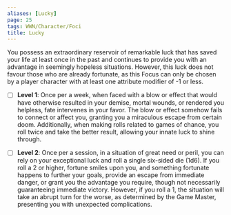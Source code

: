 ```yaml
---
aliases: [Lucky]
page: 25
tags: WWN/Character/Foci
title: Lucky
---
```

You possess an extraordinary reservoir of remarkable luck that has saved your life at least once in the past and continues to provide you with an advantage in seemingly hopeless situations. However, this luck does not favour those who are already fortunate, as this Focus can only be chosen by a player character with at least one attribute modifier of -1 or less.

- [ ] **Level 1**: Once per a week, when faced with a blow or effect that would have otherwise resulted in your demise, mortal wounds, or rendered you helpless, fate intervenes in your favor. The blow or effect somehow fails to connect or affect you, granting you a miraculous escape from certain doom. Additionally, when making rolls related to games of chance, you roll twice and take the better result, allowing your innate luck to shine through.
    
- [ ] **Level 2**: Once per a session, in a situation of great need or peril, you can rely on your exceptional luck and roll a single six-sided die (1d6). If you roll a 2 or higher, fortune smiles upon you, and something fortunate happens to further your goals, provide an escape from immediate danger, or grant you the advantage you require, though not necessarily guaranteeing immediate victory. However, if you roll a 1, the situation will take an abrupt turn for the worse, as determined by the Game Master, presenting you with unexpected complications.

